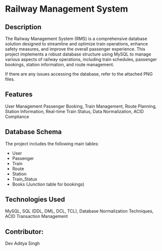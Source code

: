 # Railway Management System

## Description
The Railway Management System (RMS) is a comprehensive database solution designed to streamline and optimize train operations, enhance safety measures, and improve the overall passenger experience. This project implements a robust database structure using MySQL to manage various aspects of railway operations, including train schedules, passenger bookings, station information, and route management.

If there are any issues accessing the database, refer to the attached PNG files.

## Features
User Management
Passenger Booking,
Train Management,
Route Planning,
Station Information,
Real-time Train Status,
Data Normalization,
ACID Compliance

## Database Schema
The project includes the following main tables:<br>
- User<br>
- Passenger<br>
- Train<br>
- Route<br>
- Station<br>
- Train_Status<br>
- Books (Junction table for bookings)

## Technologies Used
MySQL,
SQL (DDL, DML, DCL, TCL),
Database Normalization Techniques,
ACID Transaction Management

## Contributor:
Dev Aditya Singh


